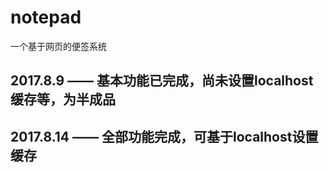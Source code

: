 # notepad
一个基于网页的便签系统
## 2017.8.9 —— 基本功能已完成，尚未设置localhost缓存等，为半成品
## 2017.8.14 —— 全部功能完成，可基于localhost设置缓存
